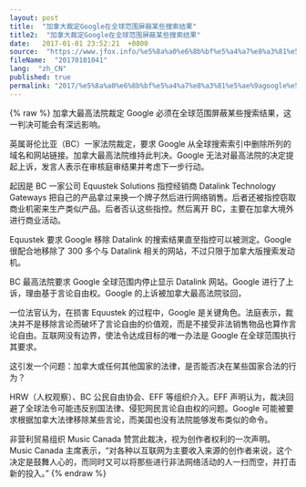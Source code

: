 ```yaml
---
layout: post
title:  "加拿大裁定Google在全球范围屏蔽某些搜索结果"
title2:  "加拿大裁定Google在全球范围屏蔽某些搜索结果"
date:   2017-01-01 23:52:21  +0800
source:  "https://www.jfox.info/%e5%8a%a0%e6%8b%bf%e5%a4%a7%e8%a3%81%e5%ae%9agoogle%e5%9c%a8%e5%85%a8%e7%90%83%e8%8c%83%e5%9b%b4%e5%b1%8f%e8%94%bd%e6%9f%90%e4%ba%9b%e6%90%9c%e7%b4%a2%e7%bb%93%e6%9e%9c.html"
fileName:  "20170101041"
lang:  "zh_CN"
published: true
permalink: "2017/%e5%8a%a0%e6%8b%bf%e5%a4%a7%e8%a3%81%e5%ae%9agoogle%e5%9c%a8%e5%85%a8%e7%90%83%e8%8c%83%e5%9b%b4%e5%b1%8f%e8%94%bd%e6%9f%90%e4%ba%9b%e6%90%9c%e7%b4%a2%e7%bb%93%e6%9e%9c.html"
---
```

{% raw %}
加拿大最高法院裁定 Google 必须在全球范围屏蔽某些搜索结果，这一判决可能会有深远影响。

英属哥伦比亚（BC）一家法院裁定，要求 Google 从全球搜索索引中删除所列的域名和网站链接。加拿大最高法院维持此判决。Google 无法对最高法院的决定提起上诉，发言人表示在审核庭审结果并考虑下一步行动。

起因是 BC 一家公司 Equustek Solutions 指控经销商 Datalink Technology Gateways 把自己的产品拿过来换一个牌子然后进行网络销售。后者还被指控窃取商业机密来生产类似产品。后者否认这些指控。然后离开 BC，主要在加拿大境外进行商业活动。

Equustek 要求 Google 移除 Datalink 的搜索结果直至指控可以被测定。Google 很配合地移除了 300 多个与 Datalink 相关的网站，不过只限于加拿大版搜索发动机。

BC 最高法院要求 Google 全球范围内停止显示 Datalink 网站。Google 进行了上诉，理由基于言论自由权。Google 的上诉被加拿大最高法院驳回，

一位法官认为，在损害 Equustek 的过程中，Google 是关键角色。法庭表示，裁决并不是移除言论而破坏了言论自由的价值观，而是不接受非法销售物品也算作言论自由。互联网没有边界，使法令达成目标的唯一办法是 Google 在全球范围执行其要求。

这引发一个问题：加拿大或任何其他国家的法律，是否能否决在某些国家合法的行为？

HRW（人权观察）、BC 公民自由协会、EFF 等组织介入。EFF 声明认为，裁决回避了全球法令可能违反别国法律、侵犯网民言论自由权的问题。Google 可能被要求根据加拿大法律移除某些言论，而美国也没有法院能够发布类似的命令。

非营利贸易组织 Music Canada 赞赏此裁决，视为创作者权利的一次声明。Music Canada 主席表示，“对各种以互联网为主要收入来源的创作者来说，这个决定是鼓舞人心的，而同时又可以将那些进行非法网络活动的人一扫而空，并打击新的投入。”
{% endraw %}
